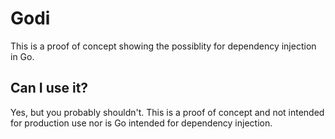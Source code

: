 # Godi
This is a proof of concept showing the possiblity for dependency injection in Go.

## Can I use it?
Yes, but you probably shouldn't. This is a proof of concept and not intended for production use nor is Go intended for dependency injection.
